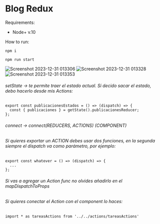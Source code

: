# Blog Redux

Requirements:
* Node+ v.10

How to run:
```
npm i
```

```
npm run start
```
![Screenshot 2023-12-31 013306](https://github.com/MistyBlunch/Blog_redux/assets/29315728/67a360aa-6804-4795-9ab1-435430080d03)
![Screenshot 2023-12-31 013328](https://github.com/MistyBlunch/Blog_redux/assets/29315728/88549dad-074a-424e-b381-5b89329de531)
![Screenshot 2023-12-31 013353](https://github.com/MistyBlunch/Blog_redux/assets/29315728/c00261bc-8ca0-480f-827d-54a76b2f48ec)



###### setState -> te permite traer el estado actual. Si decido sacar el estado, debo hacerlo desde mis Actions:

```
export const publicacionesEstados = () => (dispatch) => {
  const { publicaciones } = getState().publicacionesReducer;
};
```

###### connect -> connect(REDUCERS, ACTIONS) (COMPONENT)

###### Si quieres exportar un ACTION debes usar dos funciones, en la segunda siempre el dispatch va como parámetro, por ejemplo:

```
export const whatever = () => (dispatch) => {
  ...
};
```

###### Si vas a agregar un Action func no olvides añadirlo en el _mapDispatchToProps_

###### Si quieres conectar el Action con el component lo haces: 
```
import * as tareasActions from '../../actions/tareasActions'
```
